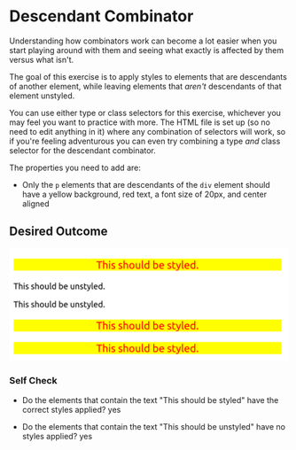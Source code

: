 # Descendant Combinator

Understanding how combinators work can become a lot easier when you start
playing around with them and seeing what exactly is affected by them versus what
isn't.

The goal of this exercise is to apply styles to elements that are descendants of
another element, while leaving elements that _aren't_ descendants of that
element unstyled.

You can use either type or class selectors for this exercise, whichever you may
feel you want to practice with more. The HTML file is set up (so no need to edit
anything in it) where any combination of selectors will work, so if you're
feeling adventurous you can even try combining a type _and_ class selector for
the descendant combinator.

The properties you need to add are:

- Only the `p` elements that are descendants of the `div` element should have a
  yellow background, red text, a font size of 20px, and center aligned

## Desired Outcome

![desired outcome](./desired-outcome.png)

### Self Check

- Do the elements that contain the text "This should be styled" have the correct
  styles applied?
  yes

- Do the elements that contain the text "This should be unstyled" have no styles
  applied?
  yes

